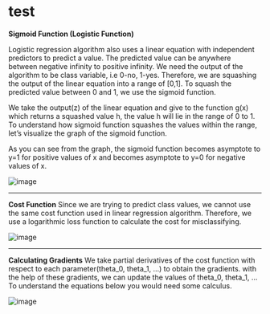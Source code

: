 # test



**Sigmoid Function (Logistic Function)**

Logistic regression algorithm also uses a linear equation with independent predictors to predict a value. The predicted value can be anywhere between negative infinity to positive infinity. We need the output of the algorithm to be class variable, i.e 0-no, 1-yes. Therefore, we are squashing the output of the linear equation into a range of [0,1]. To squash the predicted value between 0 and 1, we use the sigmoid function.





We take the output(z) of the linear equation and give to the function g(x) which returns a squashed value h, the value h will lie in the range of 0 to 1. To understand how sigmoid function squashes the values within the range, let’s visualize the graph of the sigmoid function.


As you can see from the graph, the sigmoid function becomes asymptote to y=1 for positive values of x and becomes asymptote to y=0 for negative values of x.

![image](https://user-images.githubusercontent.com/89921883/222824767-a82f2052-6efe-46fa-9c21-c001fc89e476.png)

---



**Cost Function**
Since we are trying to predict class values, we cannot use the same cost function used in linear regression algorithm. Therefore, we use a logarithmic loss function to calculate the cost for misclassifying.

![image](https://user-images.githubusercontent.com/89921883/222825691-a3695da9-6cfa-4305-b38a-38a38c564b86.png)

---


**Calculating Gradients**
We take partial derivatives of the cost function with respect to each parameter(theta_0, theta_1, …) to obtain the gradients. with the help of these gradients, we can update the values of theta_0, theta_1, … To understand the equations below you would need some calculus.

![image](https://user-images.githubusercontent.com/89921883/222826236-eb01297b-4943-4b9e-b7e1-ebac1d4eac34.png)
